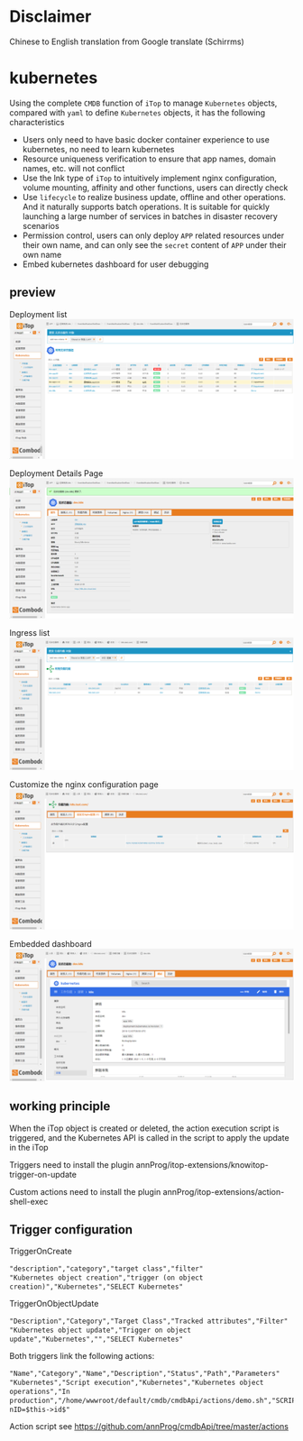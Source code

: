 # Disclaimer

Chinese to English translation from Google translate (Schirrms)

# kubernetes
Using the complete `CMDB` function of `iTop` to manage `Kubernetes` objects, compared with `yaml` to define `Kubernetes` objects, it has the following characteristics
- Users only need to have basic docker container experience to use kubernetes, no need to learn kubernetes
- Resource uniqueness verification to ensure that app names, domain names, etc. will not conflict
- Use the lnk type of `iTop` to intuitively implement nginx configuration, volume mounting, affinity and other functions, users can directly check
- Use `lifecycle` to realize business update, offline and other operations. And it naturally supports batch operations. It is suitable for quickly launching a large number of services in batches in disaster recovery scenarios
- Permission control, users can only deploy `APP` related resources under their own name, and can only see the `secret` content of `APP` under their own name
- Embed kubernetes dashboard for user debugging

## preview
Deployment list 
![](doc/images/deployment-list.png)

Deployment Details Page 
![](doc/images/deployment-details.png)

Ingress list
![](doc/images/ingress-list.png)

Customize the nginx configuration page 
![](doc/images/ingressannotation.png)

Embedded dashboard
![](doc/images/deployment-debug.png)

## working principle
When the iTop object is created or deleted, the action execution script is triggered, and the Kubernetes API is called in the script to apply the update in the iTop

Triggers need to install the plugin annProg/itop-extensions/knowitop-trigger-on-update

Custom actions need to install the plugin annProg/itop-extensions/action-shell-exec

## Trigger configuration

TriggerOnCreate
````
"description","category","target class","filter"
"Kubernetes object creation","trigger (on object creation)","Kubernetes","SELECT Kubernetes"
````

TriggerOnObjectUpdate
````
"Description","Category","Target Class","Tracked attributes","Filter"
"Kubernetes object update","Trigger on object update","Kubernetes","","SELECT Kubernetes"
````

Both triggers link the following actions:

````
"Name","Category","Name","Description","Status","Path","Parameters"
"Kubernetes","Script execution","Kubernetes","Kubernetes object operations","In production","/home/wwwroot/default/cmdb/cmdbApi/actions/demo.sh","SCRIPT_NAME=kubernetes.php\ nID=$this->id$"
````

Action script see  https://github.com/annProg/cmdbApi/tree/master/actions

